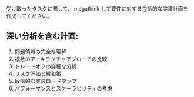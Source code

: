 受け取ったタスクに関して、 megathink して要件に対する包括的な実装計画を作成してください。

## 深い分析を含む計画:
1. 問題領域の完全な理解
2. 複数のアーキテクチャアプローチの比較
3. トレードオフの詳細な分析
4. リスク評価と緩和策
5. 段階的な実装ロードマップ
6. パフォーマンスとスケーラビリティの考慮
